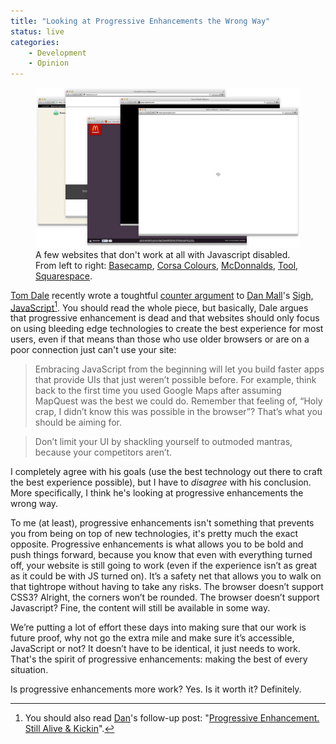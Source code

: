 ```yaml
---
title: "Looking at Progressive Enhancements the Wrong Way"
status: live
categories:
	- Development
	- Opinion
---
```


<figure>
	<img src="/assets/articles/looking-at-progressive-enhancements-the-wrong-way/browsers.jpg" alt="">
	<figcaption>A few websites that don't work at all with Javascript disabled. From left to right: <a href="http://basecamp.com">Basecamp</a>, <a href="http://newcorsa.co.uk/">Corsa Colours</a>, <a href="http://www.mcdonalds.co.uk/ukhome/promotions/favourites.html">McDonnalds</a>, <a href="http://www.toolofna.com/">Tool</a>, <a href="http://www.squarespace.com/">Squarespace</a>.</figcaption>
</figure>

[Tom Dale][tom] recently wrote a toughtful [counter argument][against pe] to [Dan Mall][dan]'s [Sigh, JavaScript][sigh][^footnote]. You should read the whole piece, but basically, Dale argues that progressive enhancement is dead and that websites should only focus on using bleeding edge technologies to create the best experience for most users, even if that means than those who use older browsers or are on a poor connection just can't use your site:

> Embracing JavaScript from the beginning will let you build faster apps that provide UIs that just weren’t possible before. For example, think back to the first time you used Google Maps after assuming MapQuest was the best we could do. Remember that feeling of, “Holy crap, I didn’t know this was possible in the browser”? That’s what you should be aiming for.

> Don’t limit your UI by shackling yourself to outmoded mantras, because your competitors aren’t.

<!--more-->

I completely agree with his goals (use the best technology out there to craft the best experience possible), but I have to *disagree* with his conclusion. More specifically, I think he's looking at progressive enhancements the wrong way.

To me (at least), progressive enhancements isn't something that prevents you from being on top of new technologies, it's pretty much the exact opposite. Progressive enhancements is what allows you to be bold and push things forward, because you know that even with everything turned off, your website is still going to work (even if the experience isn’t as great as it could be with JS turned on). It’s a safety net that allows you to walk on that tightrope without having to take any risks. The browser doesn’t support CSS3? Alright, the corners won’t be rounded. The browser doesn’t support Javascript? Fine, the content will still be available in some way.

We’re putting a lot of effort these days into making sure that our work is future proof, why not go the extra mile and make sure it’s accessible, JavaScript or not? It doesn’t have to be identical, it just needs to work. That's the spirit of progressive enhancements: making the best of every situation.

Is progressive enhancements more work? Yes. Is it worth it? Definitely.

[tom]:https://twitter.com/tomdale
[against pe]: http://tomdale.net/2013/09/progressive-enhancement-is-dead/
[dan]:https://twitter.com/danmall
[pro pe]: http://danielmall.com/articles/progressive-enhancement/
[sigh]: http://danielmall.com/articles/progressive-enhancement/
[^footnote]: You should also read [Dan][dan]'s follow-up post: "[Progressive Enhancement. Still Alive & Kickin][pro pe]".